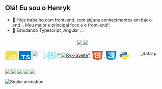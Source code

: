 ## Olá! Eu sou o Henryk
- 🔭 Hoje trabalho com front-end, com alguns conhecimentos em back-end... Meu maior e principal foco é o front-end!!
- 🌱 Estudando Typescript, Angular ...

###
<div align="center">
  <a href="https://github.com/heenryk">
  <img height="170em" src="https://github-readme-stats.vercel.app/api?username=heenryk&show_icons=true&theme=dracula&include_all_commits=true&count_private=true"/>
  <img height="170em" src="https://github-readme-stats.vercel.app/api/top-langs/?username=heenryk&layout=compact&langs_count=7&theme=dracula"/>
</div>
  
<div style="display: inline_block"><br>
  <img align="center" alt="Ryk-Js" height="30" width="40" src="https://raw.githubusercontent.com/devicons/devicon/master/icons/javascript/javascript-plain.svg">
  <img align="center" alt="Ryk-Ts" height="30" width="40" src="https://raw.githubusercontent.com/devicons/devicon/master/icons/typescript/typescript-plain.svg">
  <img align="center" alt"Ryk-Angular" height="30" width="40" src="https://cdn.jsdelivr.net/gh/devicons/devicon/icons/angularjs/angularjs-original.svg" />
  <img align="center" alt="Ryk-React" height="30" width="40" src="https://raw.githubusercontent.com/devicons/devicon/master/icons/react/react-original.svg">*
  <img align="center" alt="Ryk-Svelte" height="30" width="40" src="https://cdn.jsdelivr.net/gh/devicons/devicon/icons/svelte/svelte-original.svg" />*
  <img align="center" alt="Ryk-HTML" height="30" width="40" src="https://raw.githubusercontent.com/devicons/devicon/master/icons/html5/html5-original.svg">
  <img align="center" alt="Ryk-CSS" height="30" width="40" src="https://raw.githubusercontent.com/devicons/devicon/master/icons/css3/css3-original.svg">
  <img align="center" alt="Ryk-Python" height="30" width="40" src="https://raw.githubusercontent.com/devicons/devicon/master/icons/python/python-original.svg">
  <img align="right" alt="Rafa-pic" height="150" style="border-radius:50px;" src="https://c.tenor.com/hQU3ltzIjCsAAAAC/rick-and-morty-heist.gif?width=676&height=676">
</div>

##
  
<div>
  <a href="https://www.linkedin.com/in/heenryk" target="_blank"><img src="https://img.shields.io/badge/-LinkedIn-%230077B5?style=for-the-badge&logo=linkedin&logoColor=white" target="_blank"></a>
  <a href="https://instagram.com/henryk.dev" target="_blank"><img src="https://img.shields.io/badge/-Instagram-%23E4405F?style=for-the-badge&logo=instagram&logoColor=white" target="_blank"></a>
  <a href="https://www.twitch.tv/rykgod" target="_blank"><img src="https://img.shields.io/badge/Twitch-9146FF?style=for-the-badge&logo=twitch&logoColor=white" target="_blank"></a>
 <a href="https://twitter.com/hein_ryk" target="_blank"><img src="https://img.shields.io/badge/Twitter-1DA1F2?style=for-the-badge&logo=twitter&logoColor=white" target="_blank"></a> 
  <a href = "mailto:henrykhav@gmail.com"><img src="https://img.shields.io/badge/-Gmail-%23333?style=for-the-badge&logo=gmail&logoColor=white" target="_blank"></a> 
  
  ![Snake animation](https://github.com/heenryk/heenryk/blob/output/github-contribution-grid-snake.svg)
</div>

<!--
**heenryk/heenryk** is a ✨ _special_ ✨ repository because its `README.md` (this file) appears on your GitHub profile.

Here are some ideas to get you started:

- 🔭 I’m currently working on ...
- 🌱 I’m currently learning ...
- 👯 I’m looking to collaborate on ...
- 🤔 I’m looking for help with ...
- 💬 Ask me about ...
- 📫 How to reach me: ...
- 😄 Pronouns: ...
- ⚡ Fun fact: ...
-->
